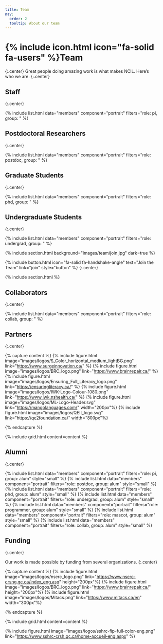 ```yaml
---
title: Team
nav:
  order: 2
  tooltip: About our team
---
```


# {% include icon.html icon="fa-solid fa-users" %}Team
{:.center}
Great people doing amazing work is what makes NCIL. Here’s who we are:
{:.center}

## Staff
{:.center}

{% include list.html data="members" component="portrait" filters="role: pi, group: " %}

## Postdoctoral Researchers
{:.center}

{% include list.html data="members" component="portrait" filters="role: postdoc, group: " %}

## Graduate Students
{:.center}

{% include list.html data="members" component="portrait" filters="role: phd, group: " %}

## Undergraduate Students
{:.center}

{% include list.html data="members" component="portrait" filters="role: undergrad, group: " %}

{% include section.html background="images/team/join.jpg" dark=true %}

{%
  include button.html
  icon="fa-solid fa-handshake-angle"
  text="Join the Team"
  link="join"
  style="button"
%}
{:.center}

{% include section.html %}

## Collaborators
{:.center}

{% include list.html data="members" component="portrait" filters="role: collab, group: " %}

## Partners
{:.center}

{% capture content %}
{% include figure.html image="images/logos/S_Color_horizontal_medium_lightBG.png" link="https://www.surgeinnovation.ca/" %}
{% include figure.html image="images/logos/BRC_logo.png" link="https://www.brainrepair.ca/" %}
{% include figure.html image="images/logos/Ensuring_Full_Literacy_logo.png" link="https://ensuringliteracy.ca/" %}
{% include figure.html image="images/logos/IWK-Logo-Colour-1080.png" link="https://www.iwk.nshealth.ca/" %}
{% include figure.html image="images/logos/ML-Logo-Header.svg" link="https://mangolanguages.com/" width="200px"%}
{% include figure.html image="images/logos/QEII_logo.svg" link="https://qe2foundation.ca/" width="800px"%}

{% endcapture %}

{% include grid.html content=content %}

## Alumni
{:.center}

{% include list.html data="members" component="portrait" filters="role: pi, group: alum" style="small" %}
{% include list.html data="members" component="portrait" filters="role: postdoc, group: alum" style="small" %}
{% include list.html data="members" component="portrait" filters="role: phd, group: alum" style="small" %}
{% include list.html data="members" component="portrait" filters="role: undergrad, group: alum" style="small" %}
{% include list.html data="members" component="portrait" filters="role: programmer, group: alum" style="small" %}
{% include list.html data="members" component="portrait" filters="role: mascot, group: alum" style="small" %}
{% include list.html data="members" component="portrait" filters="role: collab, group: alum" style="small" %}

## Funding
{:.center}

Our work is made possible by funding from several organizations.
{:.center}

{% capture content %}
{% include figure.html image="images/logos/nserc_logo.png" link="https://www.nserc-crsng.gc.ca/index_eng.asp" height="200px"%}
{% include figure.html image="images/logos/BRC_logo.png" link="https://www.brainrepair.ca/" height="200px"%}
{% include figure.html image="images/logos/Mitacs.png" link="https://www.mitacs.ca/en" width="300px"%}

{% endcapture %}

{% include grid.html content=content %}

{% include figure.html image="images/logos/sshrc-fip-full-color-eng.png" link="https://www.sshrc-crsh.gc.ca/home-accueil-eng.aspx" %}